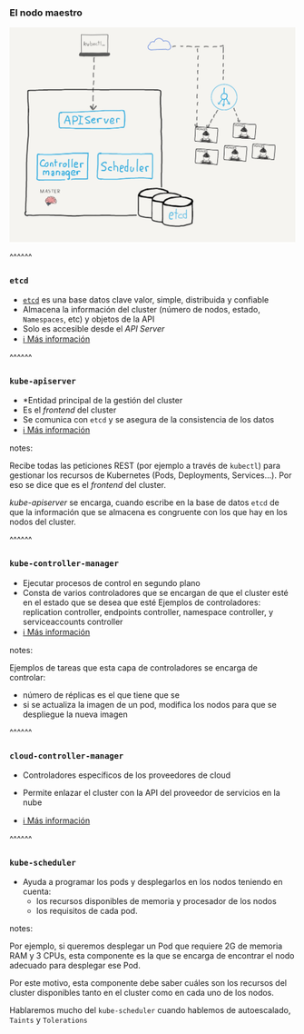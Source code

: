 ### El nodo maestro

<img src="../../images/master_node_architecture.png" alt="Master node architecture" class="r-stretch">

^^^^^^ 

### `etcd`
* [`etcd`](https://etcd.io/) es una base datos clave valor, simple, distribuida y confiable
* Almacena la información del cluster (número de nodos, estado,  `Namespaces`, etc) y objetos de la API
* Solo es accesible desde el <em>API Server</em>
* [ℹ️ Más información](https://kubernetes.io/docs/tasks/administer-cluster/configure-upgrade-etcd)

^^^^^^

### `kube-apiserver`
* *Entidad principal de la gestión del cluster
* Es el _frontend_ del cluster
* Se comunica con `etcd` y se asegura de la consistencia de los datos
* [ℹ️ Más información](https://kubernetes.io/docs/reference/command-line-tools-reference/kube-apiserver/) 

notes: 

Recibe todas las peticiones REST (por ejemplo a través de `kubectl`)
para gestionar los recursos de Kubernetes (Pods, Deployments, Services...). Por eso se dice
que es el _frontend_ del cluster.

_kube-apiserver_ se encarga, cuando escribe en la base de datos `etcd` de que la información
que se almacena es congruente con los que hay en los nodos del cluster.

^^^^^^
### `kube-controller-manager`

* Ejecutar procesos de control en segundo plano
* Consta de varios controladores que se encargan de que el cluster esté en el estado que se desea que esté
  Ejemplos de controladores: replication controller, endpoints controller, namespace controller, y serviceaccounts controller
* [ℹ️ Más información](https://kubernetes.io/docs/reference/command-line-tools-reference/kube-controller-manager/)

notes:

Ejemplos de tareas que esta capa de controladores se encarga de controlar:
* número de réplicas es el que tiene que se
* si se actualiza la imagen de un pod, modifica los nodos para que se despliegue la nueva imagen

^^^^^^


### `cloud-controller-manager`

* Controladores específicos de los proveedores de cloud

* Permite enlazar el cluster con la API del proveedor de servicios en la nube
* [ℹ️ Más información](https://kubernetes.io/docs/concepts/overview/components/#cloud-controller-manager)

^^^^^^

### `kube-scheduler`

* Ayuda a programar los pods y desplegarlos en los nodos teniendo en cuenta:
  * los recursos disponibles de memoria y procesador de los nodos
  * los requisitos de cada pod.

notes:

Por ejemplo, si queremos desplegar un Pod que requiere 2G de memoria RAM y 3 CPUs,
esta componente es la que se encarga de encontrar el nodo adecuado para desplegar
ese Pod.

Por este motivo, esta componente debe saber cuáles son los recursos del cluster disponibles 
tanto en el cluster como en cada uno de los nodos.

Hablaremos mucho del `kube-scheduler` cuando hablemos de autoescalado, `Taints` y `Tolerations`